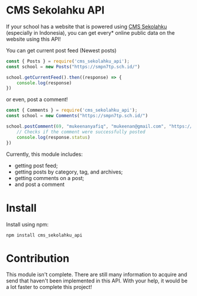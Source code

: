 # CMS Sekolahku API
If your school has a website that is powered using [CMS Sekolahku](https://sekolahku.web.id) (especially in Indonesia), you can get every* online public data on the website using this API!

You can get current post feed (Newest posts)
```js
const { Posts } = require('cms_sekolahku_api');
const school = new Posts("https://smpn7tp.sch.id/")

school.getCurrentFeed().then((response) => {
    console.log(response)
})
```

or even, post a comment!
```js
const { Comments } = require('cms_sekolahku_api');
const school = new Comments("https://smpn7tp.sch.id/")

school.postComment(69, "mukeenanyafiq", "mukeenan@gmail.com", "https://example.com", "Merdeka!").then((response) => {
    // Checks if the comment were successfully posted
    console.log(response.status)
})
```

Currently, this module includes:
- getting post feed;
- getting posts by category, tag, and archives;
- getting comments on a post;
- and post a comment

# Install
Install using npm:
```
npm install cms_sekolahku_api
```

# Contribution
This module isn't complete. There are still many information to acquire and send that haven't been implemented in this API.
With your help, it would be a lot faster to complete this project!